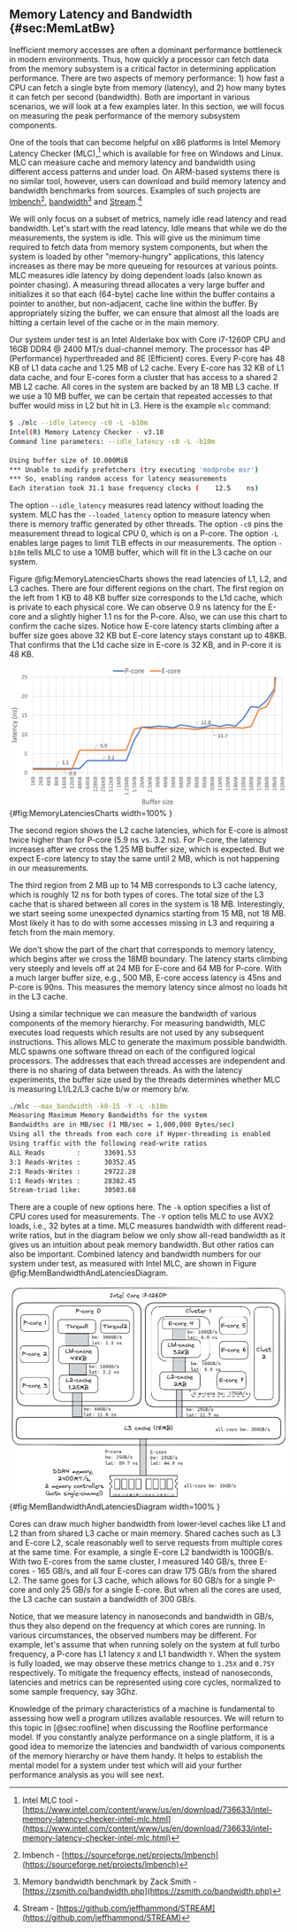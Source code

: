 ## Memory Latency and Bandwidth {#sec:MemLatBw}

Inefficient memory accesses are often a dominant performance bottleneck in modern environments. Thus, how quickly a processor can fetch data from the memory subsystem is a critical factor in determining application performance. There are two aspects of memory performance: 1) how fast a CPU can fetch a single byte from memory (latency), and 2) how many bytes it can fetch per second (bandwidth). Both are important in various scenarios, we will look at a few examples later. In this section, we will focus on measuring the peak performance of the memory subsystem components.

One of the tools that can become helpful on x86 platforms is Intel Memory Latency Checker (MLC),[^1] which is available for free on Windows and Linux. MLC can measure cache and memory latency and bandwidth using different access patterns and under load. On ARM-based systems there is no similar tool, however, users can download and build memory latency and bandwidth benchmarks from sources. Examples of such projects are [lmbench](https://sourceforge.net/projects/lmbench/)[^2], [bandwidth](https://zsmith.co/bandwidth.php)[^4] and [Stream](https://github.com/jeffhammond/STREAM).[^3]

We will only focus on a subset of metrics, namely idle read latency and read bandwidth. Let's start with the read latency. Idle means that while we do the measurements, the system is idle. This will give us the minimum time required to fetch data from memory system components, but when the system is loaded by other "memory-hungry" applications, this latency increases as there may be more queueing for resources at various points. MLC measures idle latency by doing dependent loads (also known as pointer chasing). A measuring thread allocates a very large buffer and initializes it so that each (64-byte) cache line within the buffer contains a pointer to another, but non-adjacent, cache line within the buffer. By appropriately sizing the buffer, we can ensure that almost all the loads are hitting a certain level of the cache or in the main memory. 

Our system under test is an Intel Alderlake box with Core i7-1260P CPU and 16GB DDR4 @ 2400 MT/s dual-channel memory. The processor has 4P (Performance) hyperthreaded and 8E (Efficient) cores. Every P-core has 48 KB of L1 data cache and 1.25 MB of L2 cache. Every E-core has 32 KB of L1 data cache, and four E-cores form a cluster that has access to a shared 2 MB L2 cache. All cores in the system are backed by an 18 MB L3 cache. If we use a 10 MB buffer, we can be certain that repeated accesses to that buffer would miss in L2 but hit in L3. Here is the example `mlc` command:

```bash
$ ./mlc --idle_latency -c0 -L -b10m
Intel(R) Memory Latency Checker - v3.10
Command line parameters: --idle_latency -c0 -L -b10m

Using buffer size of 10.000MiB
*** Unable to modify prefetchers (try executing 'modprobe msr')
*** So, enabling random access for latency measurements
Each iteration took 31.1 base frequency clocks (	12.5	ns)
```

The option `--idle_latency` measures read latency without loading the system. MLC has the `--loaded_latency` option to measure latency when there is memory traffic generated by other threads. The option `-c0` pins the measurement thread to logical CPU 0, which is on a P-core. The option `-L` enables large pages to limit TLB effects in our measurements. The option `-b10m` tells MLC to use a 10MB buffer, which will fit in the L3 cache on our system.

Figure @fig:MemoryLatenciesCharts shows the read latencies of L1, L2, and L3 caches. There are four different regions on the chart. The first region on the left from 1 KB to 48 KB buffer size corresponds to the L1d cache, which is private to each physical core. We can observe 0.9 ns latency for the E-core and a slightly higher 1.1 ns for the P-core. Also, we can use this chart to confirm the cache sizes. Notice how E-core latency starts climbing after a buffer size goes above 32 KB but E-core latency stays constant up to 48KB. That confirms that the L1d cache size in E-core is 32 KB, and in P-core it is 48 KB.

![L1/L2/L3 cache read latencies (lower better) on Intel Core i7-1260P, measured with the mlc tool, large pages enabled.](../../img/terms-and-metrics/MemLatencies.png){#fig:MemoryLatenciesCharts width=100% }

The second region shows the L2 cache latencies, which for E-core is almost twice higher than for P-core (5.9 ns vs. 3.2 ns). For P-core, the latency increases after we cross the 1.25 MB buffer size, which is expected. But we expect E-core latency to stay the same until 2 MB, which is not happening in our measurements.

The third region from 2 MB up to 14 MB corresponds to L3 cache latency, which is roughly 12 ns for both types of cores. The total size of the L3 cache that is shared between all cores in the system is 18 MB. Interestingly, we start seeing some unexpected dynamics starting from 15 MB, not 18 MB. Most likely it has to do with some accesses missing in L3 and requiring a fetch from the main memory. 

We don't show the part of the chart that corresponds to memory latency, which begins after we cross the 18MB boundary. The latency starts climbing very steeply and levels off at 24 MB for E-core and 64 MB for P-core. With a much larger buffer size, e.g., 500 MB, E-core access latency is 45ns and P-core is 90ns. This measures the memory latency since almost no loads hit in the L3 cache.

Using a similar technique we can measure the bandwidth of various components of the memory hierarchy. For measuring bandwidth, MLC executes load requests which results are not used by any subsequent instructions. This allows MLC to generate the maximum possible bandwidth. MLC spawns one software thread on each of the configured logical processors. The addresses that each thread accesses are independent and there is no sharing of data between threads. As with the latency experiments, the buffer size used by the threads determines whether MLC is measuring L1/L2/L3 cache b/w or memory b/w.

```bash
./mlc --max_bandwidth -k0-15 -Y -L -b10m
Measuring Maximum Memory Bandwidths for the system
Bandwidths are in MB/sec (1 MB/sec = 1,000,000 Bytes/sec)
Using all the threads from each core if Hyper-threading is enabled
Using traffic with the following read-write ratios
ALL Reads        :      33691.53
3:1 Reads-Writes :      30352.45
2:1 Reads-Writes :      29722.28
1:1 Reads-Writes :      28382.45
Stream-triad like:      30503.68
```

There are a couple of new options here. The `-k` option specifies a list of CPU cores used for measurements. The `-Y` option tells MLC to use AVX2 loads, i.e., 32 bytes at a time. MLC measures bandwidth with different read-write ratios, but in the diagram below we only show all-read bandwidth as it gives us an intuition about peak memory bandwidth. But other ratios can also be important. Combined latency and bandwidth numbers for our system under test, as measured with Intel MLC, are shown in Figure @fig:MemBandwidthAndLatenciesDiagram.

![Block diagram of the memory hierarchy of Intel Core i7-1260P and external DDR4 memory.](../../img/terms-and-metrics/MemBandwidthAndLatenciesDiagram.png){#fig:MemBandwidthAndLatenciesDiagram width=100% }

Cores can draw much higher bandwidth from lower-level caches like L1 and L2 than from shared L3 cache or main memory. Shared caches such as L3 and E-core L2, scale reasonably well to serve requests from multiple cores at the same time. For example, a single E-core L2 bandwidth is 100GB/s. With two E-cores from the same cluster, I measured 140 GB/s, three E-cores - 165 GB/s, and all four E-cores can draw 175 GB/s from the shared L2. The same goes for L3 cache, which allows for 60 GB/s for a single P-core and only 25 GB/s for a single E-core. But when all the cores are used, the L3 cache can sustain a bandwidth of 300 GB/s.

Notice, that we measure latency in nanoseconds and bandwidth in GB/s, thus they also depend on the frequency at which cores are running. In various circumstances, the observed numbers may be different. For example, let's assume that when running solely on the system at full turbo frequency, a P-core has L1 latency `X` and L1 bandwidth `Y`. When the system is fully loaded, we may observe these metrics change to `1.25X` and `0.75Y` respectively. To mitigate the frequency effects, instead of nanoseconds, latencies and metrics can be represented using core cycles, normalized to some sample frequency, say 3Ghz.

Knowledge of the primary characteristics of a machine is fundamental to assessing how well a program utilizes available resources. We will return to this topic in [@sec:roofline] when discussing the Roofline performance model. If you constantly analyze performance on a single platform, it is a good idea to memorize the latencies and bandwidth of various components of the memory hierarchy or have them handy. It helps to establish the mental model for a system under test which will aid your further performance analysis as you will see next.

[^1]: Intel MLC tool - [https://www.intel.com/content/www/us/en/download/736633/intel-memory-latency-checker-intel-mlc.html](https://www.intel.com/content/www/us/en/download/736633/intel-memory-latency-checker-intel-mlc.html)
[^2]: lmbench - [https://sourceforge.net/projects/lmbench](https://sourceforge.net/projects/lmbench)
[^3]: Stream - [https://github.com/jeffhammond/STREAM](https://github.com/jeffhammond/STREAM)
[^4]: Memory bandwidth benchmark by Zack Smith - [https://zsmith.co/bandwidth.php](https://zsmith.co/bandwidth.php)